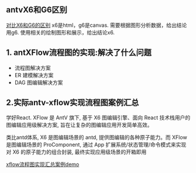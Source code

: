 

## antvX6和G6区别
[对比X6和G6的区别](https://app.yinxiang.com/shard/s37/nl/24388549/1c61fa52-a992-4d1c-9fd7-db336789ce44)
x6是html，g6是canvas.
需要根据图形分析数据，给出结论用g6.
使用相关的绘制图形和展示，给出结论x6.



## 1. antXFlow流程图的实现:解决了什么问题
- 流程图解决方案
- ER 建模解决方案
- DAG 图编辑解决方案

## 2.实际antv-xflow实现流程图案例汇总
学好React.
XFlow 是 AntV 旗下, 基于 X6 图编辑引擎、面向 React 技术栈用户的图编辑应用级解决方案, 旨在让复杂的图编辑应用开发简单高效。

类比antd体系, X6 是图编辑场景的 antd, 提供图编辑的各种原子能力。而 XFlow 是图编辑场景的 ProComponent, 通过 App 扩展系统/状态管理/命令模式来实现对 X6 的原子能力的组合封装, 最终实现应用级场景的开箱即用

[xflow流程图实现汇总案例demo](https://xflow.antv.vision/docs/tutorial/solutions/flow)

